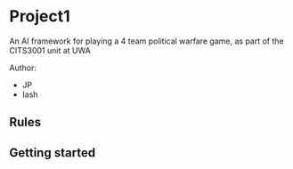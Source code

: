 # Project1
An AI framework for playing a 4 team political warfare game, as part of the CITS3001 unit at UWA

Author:
- JP
- Iash

## Rules

## Getting started
